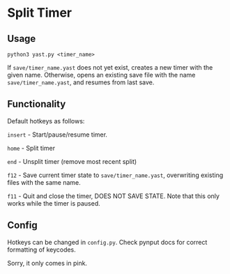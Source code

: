 # Split Timer

## Usage
`python3 yast.py <timer_name>`

If `save/timer_name.yast` does not yet exist, creates a new timer with the given name.
Otherwise, opens an existing save file with the name `save/timer_name.yast`, and resumes
from last save.

## Functionality
Default hotkeys as follows:

`insert` - Start/pause/resume timer.

`home` - Split timer

`end` - Unsplit timer (remove most recent split)

`f12` - Save current timer state to `save/timer_name.yast`, overwriting existing files with
the same name.

`f11` - Quit and close the timer, DOES NOT SAVE STATE. Note that this only works while the timer
is paused.

## Config

Hotkeys can be changed in `config.py`. Check pynput docs for correct formatting of keycodes.

Sorry, it only comes in pink.
